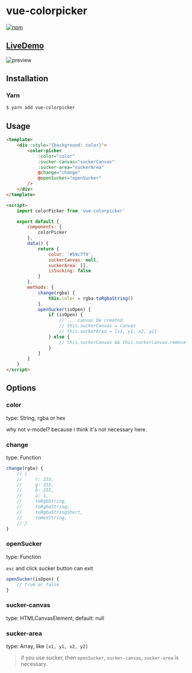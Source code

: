 # vue-colorpicker


[![npm](https://img.shields.io/npm/v/vue-color.svg)](https://www.npmjs.com/package/@caohenghu/vue-colorpicker)

## [LiveDemo](https://caohenghu.github.io/vue-colorpicker/)

![preview](https://raw.githubusercontent.com/caohenghu/vue-colorpicker/master/src/img/preview.jpg)

## Installation

### Yarn

```bash
$ yarn add vue-colorpicker
```

## Usage

```html
<template>
    <div :style="{background: color}">
        <color-picker
            :color="color"
            :sucker-canvas="suckerCanvas"
            :sucker-area="suckerArea"
            @change="change"
            @openSucker="openSucker"
        />
    </div>
</template>

<script>
    import colorPicker from 'vue-colorpicker'

    export default {
        components: {
            colorPicker
        },
        data() {
            return {
                color: '#59c7f9',
                suckerCanvas: null,
                suckerArea: [],
                isSucking: false
            }
        },
        methods: {
            change(rgba) {
                this.color = rgba.toRgbaString()
            },
            openSucker(isOpen) {
                if (isOpen) {
                    // ... canvas be created
                    // this.suckerCanvas = canvas
                    // this.suckerArea = [x1, y1, x2, y2]
                } else {
                    // this.suckerCanvas && this.suckerCanvas.remove
                }
            }
        }
    }
</script>
```

## Options

### color

type: String, rgba or hex

why not v-model? because i think it's not necessary here.

### change

type: Function

```js
change(rgba) {
    // {
    //     r: 255,
    //     g: 255,
    //     b: 255,
    //     a: 1,
    //     toRgbString,
    //     toRgbaString,
    //     toRgbaStringShort,
    //     toHexString,
    // }
}
```

### openSucker

type: Function

`esc` and click sucker button can exit

```js
openSucker(isOpen) {
    // true or false
}
```

### sucker-canvas

type: HTMLCanvasElement, default: null

### sucker-area

type: Array, like `[x1, y1, x2, y2]`

> if you use sucker, then `openSucker`, `sucker-canvas`, `sucker-area` is necessary.